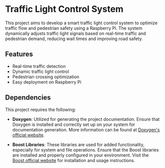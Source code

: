 # Traffic Light Control System

This project aims to develop a smart traffic light control system to optimize traffic flow and pedestrian safety using a Raspberry Pi. The system dynamically adjusts traffic light signals based on real-time traffic and pedestrian demand, reducing wait times and improving road safety.

## Features

- Real-time traffic detection
- Dynamic traffic light control
- Pedestrian crossing optimization
- Easy deployment on Raspberry Pi

## Dependencies

This project requires the following:

- **Doxygen**: Utilized for generating the project documentation. Ensure that Doxygen is installed and correctly set up on your system for documentation generation. More information can be found at [Doxygen's official website](http://www.doxygen.nl/).

- **Boost Libraries**: These libraries are used for added functionality, especially for system and file operations. Ensure that the Boost libraries are installed and properly configured in your environment. Visit the [Boost official website](https://www.boost.org/) for installation and usage instructions.
